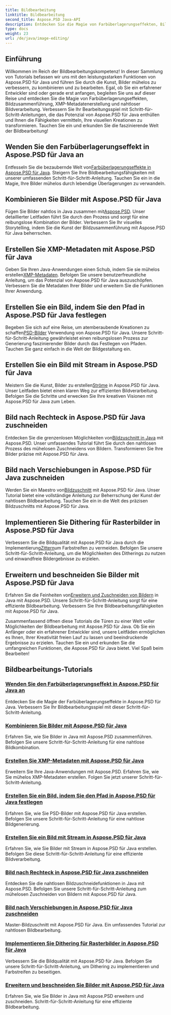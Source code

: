 ```yaml
---
title: Bildbearbeitung
linktitle: Bildbearbeitung
second_title: Aspose.PSD Java-API
description: Entdecken Sie die Magie von Farbüberlagerungseffekten, Bildzusammenführung und nahtloser Bildverarbeitung mit Aspose.PSD. Verbessern Sie Ihr Bildbearbeitungsspiel mit unseren Anleitungen.
type: docs
weight: 23
url: /de/java/image-editing/
---
```

## Einführung 

Willkommen im Reich der Bildbearbeitungskompetenz! In dieser Sammlung von Tutorials befassen wir uns mit den leistungsstarken Funktionen von Aspose.PSD für Java und führen Sie durch die Kunst, Bilder mühelos zu verbessern, zu kombinieren und zu bearbeiten. Egal, ob Sie ein erfahrener Entwickler sind oder gerade erst anfangen, begleiten Sie uns auf dieser Reise und entdecken Sie die Magie von Farbüberlagerungseffekten, Bildzusammenführung, XMP-Metadatenerstellung und nahtloser Bildverarbeitung. Verbessern Sie Ihr Bearbeitungsspiel mit Schritt-für-Schritt-Anleitungen, die das Potenzial von Aspose.PSD für Java enthüllen und Ihnen die Fähigkeiten vermitteln, Ihre visuellen Kreationen zu transformieren. Tauchen Sie ein und erkunden Sie die faszinierende Welt der Bildbearbeitung!

## Wenden Sie den Farbüberlagerungseffekt in Aspose.PSD für Java an

 Entfesseln Sie die bezaubernde Welt von[Farbüberlagerungseffekte in Aspose.PSD für Java](./color-overlay-effect/). Steigern Sie Ihre Bildbearbeitungsfähigkeiten mit unserer umfassenden Schritt-für-Schritt-Anleitung. Tauchen Sie ein in die Magie, Ihre Bilder mühelos durch lebendige Überlagerungen zu verwandeln.

## Kombinieren Sie Bilder mit Aspose.PSD für Java

 Fügen Sie Bilder nahtlos in Java zusammen mit[Aspose.PSD](./combine-images/). Unser detaillierter Leitfaden führt Sie durch den Prozess und sorgt für eine reibungslose Kombination der Bilder. Verbessern Sie Ihr visuelles Storytelling, indem Sie die Kunst der Bildzusammenführung mit Aspose.PSD für Java beherrschen.

## Erstellen Sie XMP-Metadaten mit Aspose.PSD für Java

 Geben Sie Ihren Java-Anwendungen einen Schub, indem Sie sie mühelos erstellen[XMP-Metadaten](./create-xmp-metadata/). Befolgen Sie unsere benutzerfreundliche Anleitung, um das Potenzial von Aspose.PSD für Java auszuschöpfen. Verbessern Sie die Metadaten Ihrer Bilder und erweitern Sie die Funktionen Ihrer Anwendung.

## Erstellen Sie ein Bild, indem Sie den Pfad in Aspose.PSD für Java festlegen

 Begeben Sie sich auf eine Reise, um atemberaubende Kreationen zu schaffen[PSD-Bilder](./create-image-by-setting-path/) Verwendung von Aspose.PSD für Java. Unsere Schritt-für-Schritt-Anleitung gewährleistet einen reibungslosen Prozess zur Generierung faszinierender Bilder durch das Festlegen von Pfaden. Tauchen Sie ganz einfach in die Welt der Bildgestaltung ein.

## Erstellen Sie ein Bild mit Stream in Aspose.PSD für Java

 Meistern Sie die Kunst, Bilder zu erstellen[Ströme](./create-image-using-stream/) in Aspose.PSD für Java. Unser Leitfaden bietet einen klaren Weg zur effizienten Bildverarbeitung. Befolgen Sie die Schritte und erwecken Sie Ihre kreativen Visionen mit Aspose.PSD für Java zum Leben.

## Bild nach Rechteck in Aspose.PSD für Java zuschneiden

 Entdecken Sie die grenzenlosen Möglichkeiten von[Bildzuschnitt in Java](./crop-image-by-rectangle/) mit Aspose.PSD. Unser umfassendes Tutorial führt Sie durch den nahtlosen Prozess des mühelosen Zuschneidens von Bildern. Transformieren Sie Ihre Bilder präzise mit Aspose.PSD für Java.

## Bild nach Verschiebungen in Aspose.PSD für Java zuschneiden

 Werden Sie ein Maestro von[Bildzuschnitt](./crop-image-by-shifts/) mit Aspose.PSD für Java. Unser Tutorial bietet eine vollständige Anleitung zur Beherrschung der Kunst der nahtlosen Bildbearbeitung. Tauchen Sie ein in die Welt des präzisen Bildzuschnitts mit Aspose.PSD für Java.

## Implementieren Sie Dithering für Rasterbilder in Aspose.PSD für Java

 Verbessern Sie die Bildqualität mit Aspose.PSD für Java durch die Implementierung[Zittern](./implement-dithering/)um Farbstreifen zu vermeiden. Befolgen Sie unsere Schritt-für-Schritt-Anleitung, um die Möglichkeiten des Ditherings zu nutzen und einwandfreie Bildergebnisse zu erzielen.

## Erweitern und beschneiden Sie Bilder mit Aspose.PSD für Java

 Erfahren Sie die Feinheiten von[Erweitern und Zuschneiden von Bildern](./expand-and-crop-images/) in Java mit Aspose.PSD. Unsere Schritt-für-Schritt-Anleitung sorgt für eine effiziente Bildbearbeitung. Verbessern Sie Ihre Bildbearbeitungsfähigkeiten mit Aspose.PSD für Java.

Zusammenfassend öffnen diese Tutorials die Türen zu einer Welt voller Möglichkeiten der Bildbearbeitung mit Aspose.PSD für Java. Ob Sie ein Anfänger oder ein erfahrener Entwickler sind, unsere Leitfäden ermöglichen es Ihnen, Ihrer Kreativität freien Lauf zu lassen und beeindruckende Ergebnisse zu erzielen. Tauchen Sie ein und erkunden Sie die umfangreichen Funktionen, die Aspose.PSD für Java bietet. Viel Spaß beim Bearbeiten!
## Bildbearbeitungs-Tutorials
### [Wenden Sie den Farbüberlagerungseffekt in Aspose.PSD für Java an](./color-overlay-effect/)
Entdecken Sie die Magie der Farbüberlagerungseffekte in Aspose.PSD für Java. Verbessern Sie Ihr Bildbearbeitungsspiel mit dieser Schritt-für-Schritt-Anleitung.
### [Kombinieren Sie Bilder mit Aspose.PSD für Java](./combine-images/)
Erfahren Sie, wie Sie Bilder in Java mit Aspose.PSD zusammenführen. Befolgen Sie unsere Schritt-für-Schritt-Anleitung für eine nahtlose Bildkombination.
### [Erstellen Sie XMP-Metadaten mit Aspose.PSD für Java](./create-xmp-metadata/)
Erweitern Sie Ihre Java-Anwendungen mit Aspose.PSD. Erfahren Sie, wie Sie mühelos XMP-Metadaten erstellen. Folgen Sie jetzt unserer Schritt-für-Schritt-Anleitung.
### [Erstellen Sie ein Bild, indem Sie den Pfad in Aspose.PSD für Java festlegen](./create-image-by-setting-path/)
Erfahren Sie, wie Sie PSD-Bilder mit Aspose.PSD für Java erstellen. Befolgen Sie unsere Schritt-für-Schritt-Anleitung für eine nahtlose Bildgenerierung.
### [Erstellen Sie ein Bild mit Stream in Aspose.PSD für Java](./create-image-using-stream/)
Erfahren Sie, wie Sie Bilder mit Stream in Aspose.PSD für Java erstellen. Befolgen Sie diese Schritt-für-Schritt-Anleitung für eine effiziente Bildverarbeitung.
### [Bild nach Rechteck in Aspose.PSD für Java zuschneiden](./crop-image-by-rectangle/)
Entdecken Sie die nahtlosen Bildzuschneidefunktionen in Java mit Aspose.PSD. Befolgen Sie unsere Schritt-für-Schritt-Anleitung zum mühelosen Zuschneiden von Bildern mit Aspose.PSD für Java.
### [Bild nach Verschiebungen in Aspose.PSD für Java zuschneiden](./crop-image-by-shifts/)
Master-Bildzuschnitt mit Aspose.PSD für Java. Ein umfassendes Tutorial zur nahtlosen Bildbearbeitung.
### [Implementieren Sie Dithering für Rasterbilder in Aspose.PSD für Java](./implement-dithering/)
Verbessern Sie die Bildqualität mit Aspose.PSD für Java. Befolgen Sie unsere Schritt-für-Schritt-Anleitung, um Dithering zu implementieren und Farbstreifen zu beseitigen.
### [Erweitern und beschneiden Sie Bilder mit Aspose.PSD für Java](./expand-and-crop-images/)
Erfahren Sie, wie Sie Bilder in Java mit Aspose.PSD erweitern und zuschneiden. Schritt-für-Schritt-Anleitung für eine effiziente Bildbearbeitung.